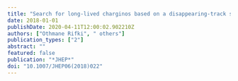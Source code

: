 ```yaml
---
title: "Search for long-lived charginos based on a disappearing-track signature in $pp$ collisions at $sqrts$ = 13 TeV with the ATLAS detector"
date: 2018-01-01
publishDate: 2020-04-11T12:00:02.902210Z
authors: ["Othmane Rifki", " others"]
publication_types: ["2"]
abstract: ""
featured: false
publication: "*JHEP*"
doi: "10.1007/JHEP06(2018)022"
---
```



